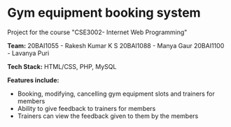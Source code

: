 # Gym equipment booking system
Project for the course "CSE3002- Internet Web Programming"

**Team:**
20BAI1055 - Rakesh Kumar K S
20BAI1088 - Manya Gaur
20BAI1100 - Lavanya Puri

**Tech Stack:** HTML/CSS, PHP, MySQL

**Features include:**
- Booking, modifying, cancelling gym equipment slots and trainers for members
- Ability to give feedback to trainers for members
- Trainers can view the feedback given to them by the members
